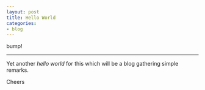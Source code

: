 ```yaml
---
layout: post
title: Hello World
categories:
- blog
---
```


bump!

---

Yet another *hello world* for this which will be a blog gathering simple remarks.

Cheers
